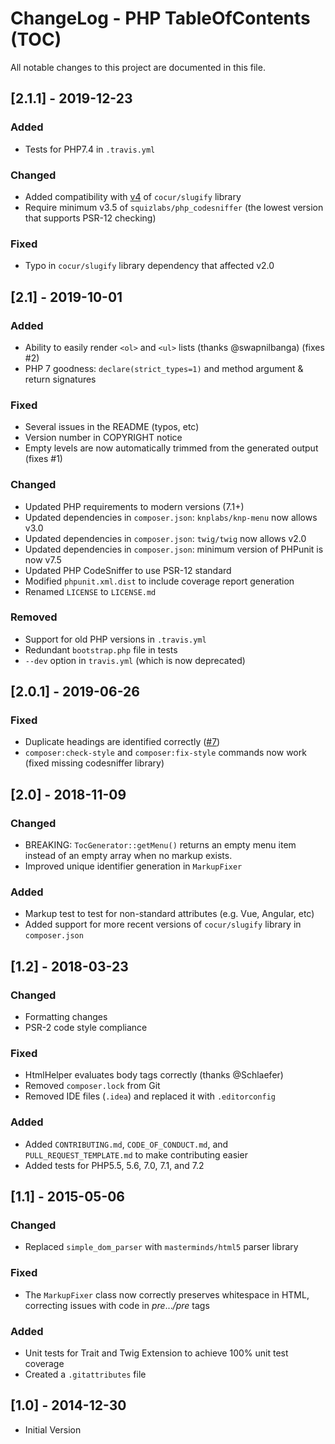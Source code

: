 # ChangeLog - PHP TableOfContents (TOC)
All notable changes to this project are documented in this file.

## [2.1.1] - 2019-12-23
### Added
- Tests for PHP7.4 in `.travis.yml` 

### Changed
- Added compatibility with [v4](https://github.com/cocur/slugify/releases/tag/v4.0.0) of `cocur/slugify` library
- Require minimum v3.5 of `squizlabs/php_codesniffer` (the lowest version that supports PSR-12 checking)

### Fixed
- Typo in `cocur/slugify` library dependency that affected v2.0

## [2.1] - 2019-10-01
### Added
- Ability to easily render `<ol>` and `<ul>` lists (thanks @swapnilbanga) (fixes #2)
- PHP 7 goodness: `declare(strict_types=1)` and method argument & return signatures

### Fixed
- Several issues in the README (typos, etc)
- Version number in COPYRIGHT notice
- Empty levels are now automatically trimmed from the generated output (fixes #1) 

### Changed
- Updated PHP requirements to modern versions (7.1+)
- Updated dependencies in `composer.json`: `knplabs/knp-menu` now allows v3.0
- Updated dependencies in `composer.json`: `twig/twig` now allows v2.0
- Updated dependencies in `composer.json`: minimum version of PHPunit is now v7.5
- Updated PHP CodeSniffer to use PSR-12 standard
- Modified `phpunit.xml.dist` to include coverage report generation 
- Renamed `LICENSE` to `LICENSE.md`

### Removed
- Support for old PHP versions in `.travis.yml`
- Redundant `bootstrap.php` file in tests
- `--dev` option in `travis.yml` (which is now deprecated) 

## [2.0.1] - 2019-06-26
### Fixed
- Duplicate headings are identified correctly ([#7](https://github.com/caseyamcl/toc/issues/7))
- `composer:check-style` and `composer:fix-style` commands now work (fixed missing codesniffer library) 

## [2.0] - 2018-11-09
### Changed
- BREAKING: `TocGenerator::getMenu()` returns an empty menu item instead of an empty array when no
  markup exists.
- Improved unique identifier generation in `MarkupFixer`
### Added
- Markup test to test for non-standard attributes (e.g. Vue, Angular, etc)
- Added support for more recent versions of `cocur/slugify` library in `composer.json`

## [1.2] - 2018-03-23
### Changed
- Formatting changes
- PSR-2 code style compliance
### Fixed
- HtmlHelper evaluates body tags correctly (thanks @Schlaefer)
- Removed `composer.lock` from Git
- Removed IDE files (`.idea`) and replaced it with `.editorconfig`
### Added
- Added `CONTRIBUTING.md`, `CODE_OF_CONDUCT.md`, and `PULL_REQUEST_TEMPLATE.md` to make contributing easier
- Added tests for PHP5.5, 5.6, 7.0, 7.1, and 7.2

## [1.1] - 2015-05-06
### Changed
- Replaced `simple_dom_parser` with `masterminds/html5` parser library
### Fixed
- The `MarkupFixer` class now correctly preserves whitespace in HTML, correcting issues with code in *pre*...*/pre* tags
### Added
- Unit tests for Trait and Twig Extension to achieve 100% unit test coverage
- Created a `.gitattributes` file

## [1.0] - 2014-12-30
- Initial Version
